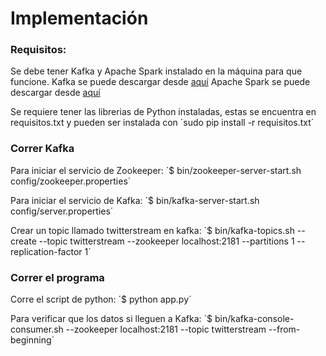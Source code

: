 # Implementación

### Requisitos:

Se debe tener Kafka y Apache Spark instalado en la máquina para que funcione.
Kafka se puede descargar desde [aquí]( https://kafka.apache.org/downloads.html)
Apache Spark se puede descargar desde [aquí](https://spark.apache.org/downloads.html)

Se requiere tener las librerias de Python instaladas, estas se encuentra en requisitos.txt y pueden ser instalada con ´sudo pip install -r requisitos.txt´

### Correr Kafka
Para iniciar el servicio de Zookeeper:
´$ bin/zookeeper-server-start.sh config/zookeeper.properties´

Para iniciar el servicio de Kafka:
´$ bin/kafka-server-start.sh config/server.properties´

Crear un topic llamado twitterstream en kafka:
´$ bin/kafka-topics.sh --create --topic twitterstream --zookeeper localhost:2181 --partitions 1 --replication-factor 1´

### Correr el programa
Corre el script de python:
´$ python app.py´

Para verificar que los datos si lleguen a Kafka:
´$ bin/kafka-console-consumer.sh --zookeeper localhost:2181 --topic twitterstream --from-beginning´




